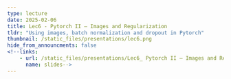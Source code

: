 ```yaml
---
type: lecture
date: 2025-02-06
title: Lec6 - Pytorch II – Images and Regularization
tldr: "Using images, batch normalization and dropout in Pytorch"
thumbnail: /static_files/presentations/lec6.png
hide_from_announcments: false
<!--links:
    - url: /static_files/presentations/Lec6_ Pytorch II – Images and Regularization.pdf
      name: slides-->
---
```


